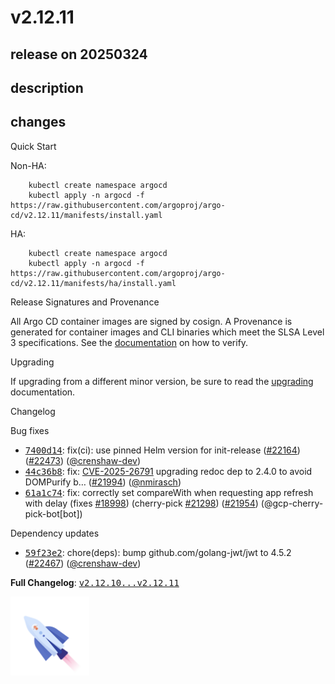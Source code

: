# v2.12.11

## release on 20250324

## description

## changes

Quick Start

Non-HA:

        kubectl create namespace argocd
        kubectl apply -n argocd -f https://raw.githubusercontent.com/argoproj/argo-cd/v2.12.11/manifests/install.yaml

HA:

        kubectl create namespace argocd
        kubectl apply -n argocd -f https://raw.githubusercontent.com/argoproj/argo-cd/v2.12.11/manifests/ha/install.yaml

Release Signatures and Provenance

All Argo CD container images are signed by cosign. A Provenance is generated for container images and CLI binaries which meet the SLSA Level 3 specifications. See the <a href="https://argo-cd.readthedocs.io/en/stable/operator-manual/signed-release-assets" rel="nofollow">documentation</a> on how to verify.

Upgrading

If upgrading from a different minor version, be sure to read the <a href="https://argo-cd.readthedocs.io/en/stable/operator-manual/upgrading/overview/" rel="nofollow">upgrading</a> documentation.

Changelog

Bug fixes

* <a class="commit-link" data-hovercard-type="commit" data-hovercard-url="https://github.com/argoproj/argo-cd/commit/7400d147c750a6a05bd247620ec4940b7c335742/hovercard" href="https://github.com/argoproj/argo-cd/commit/7400d147c750a6a05bd247620ec4940b7c335742"><tt>7400d14</tt></a>: fix(ci): use pinned Helm version for init-release (<a class="issue-link js-issue-link" data-error-text="Failed to load title" data-id="2894629458" data-permission-text="Title is private" data-url="https://github.com/argoproj/argo-cd/issues/22164" data-hovercard-type="issue" data-hovercard-url="/argoproj/argo-cd/issues/22164/hovercard" href="https://github.com/argoproj/argo-cd/issues/22164">#22164</a>) (<a class="issue-link js-issue-link" data-error-text="Failed to load title" data-id="2944292590" data-permission-text="Title is private" data-url="https://github.com/argoproj/argo-cd/issues/22473" data-hovercard-type="pull_request" data-hovercard-url="/argoproj/argo-cd/pull/22473/hovercard" href="https://github.com/argoproj/argo-cd/pull/22473">#22473</a>) (<a class="user-mention notranslate" data-hovercard-type="user" data-hovercard-url="/users/crenshaw-dev/hovercard" data-octo-click="hovercard-link-click" data-octo-dimensions="link_type:self" href="https://github.com/crenshaw-dev">@crenshaw-dev</a>)
* <a class="commit-link" data-hovercard-type="commit" data-hovercard-url="https://github.com/argoproj/argo-cd/commit/44c36b86045c7069c1c4d8df44bc8c16eb7d4899/hovercard" href="https://github.com/argoproj/argo-cd/commit/44c36b86045c7069c1c4d8df44bc8c16eb7d4899"><tt>44c36b8</tt></a>: fix: <a title="CVE-2025-26791" data-hovercard-type="advisory" data-hovercard-url="/advisories/GHSA-vhxf-7vqr-mrjg/hovercard" href="https://github.com/advisories/GHSA-vhxf-7vqr-mrjg">CVE-2025-26791</a> upgrading redoc dep to 2.4.0 to avoid DOMPurify b… (<a class="issue-link js-issue-link" data-error-text="Failed to load title" data-id="2877661258" data-permission-text="Title is private" data-url="https://github.com/argoproj/argo-cd/issues/21994" data-hovercard-type="pull_request" data-hovercard-url="/argoproj/argo-cd/pull/21994/hovercard" href="https://github.com/argoproj/argo-cd/pull/21994">#21994</a>) (<a class="user-mention notranslate" data-hovercard-type="user" data-hovercard-url="/users/nmirasch/hovercard" data-octo-click="hovercard-link-click" data-octo-dimensions="link_type:self" href="https://github.com/nmirasch">@nmirasch</a>)
* <a class="commit-link" data-hovercard-type="commit" data-hovercard-url="https://github.com/argoproj/argo-cd/commit/61a1c74b5354300b614347389f94b8b3b170b165/hovercard" href="https://github.com/argoproj/argo-cd/commit/61a1c74b5354300b614347389f94b8b3b170b165"><tt>61a1c74</tt></a>: fix: correctly set compareWith when requesting app refresh with delay (fixes <a class="issue-link js-issue-link" data-error-text="Failed to load title" data-id="2398475044" data-permission-text="Title is private" data-url="https://github.com/argoproj/argo-cd/issues/18998" data-hovercard-type="issue" data-hovercard-url="/argoproj/argo-cd/issues/18998/hovercard" href="https://github.com/argoproj/argo-cd/issues/18998">#18998</a>) (cherry-pick <a class="issue-link js-issue-link" data-error-text="Failed to load title" data-id="2755967580" data-permission-text="Title is private" data-url="https://github.com/argoproj/argo-cd/issues/21298" data-hovercard-type="pull_request" data-hovercard-url="/argoproj/argo-cd/pull/21298/hovercard" href="https://github.com/argoproj/argo-cd/pull/21298">#21298</a>) (<a class="issue-link js-issue-link" data-error-text="Failed to load title" data-id="2873341918" data-permission-text="Title is private" data-url="https://github.com/argoproj/argo-cd/issues/21954" data-hovercard-type="pull_request" data-hovercard-url="/argoproj/argo-cd/pull/21954/hovercard" href="https://github.com/argoproj/argo-cd/pull/21954">#21954</a>) (@gcp-cherry-pick-bot[bot])

Dependency updates

* <a class="commit-link" data-hovercard-type="commit" data-hovercard-url="https://github.com/argoproj/argo-cd/commit/59f23e2a516646a9fe0b625925f3c10c35c3f1c0/hovercard" href="https://github.com/argoproj/argo-cd/commit/59f23e2a516646a9fe0b625925f3c10c35c3f1c0"><tt>59f23e2</tt></a>: chore(deps): bump github.com/golang-jwt/jwt to 4.5.2 (<a class="issue-link js-issue-link" data-error-text="Failed to load title" data-id="2944057102" data-permission-text="Title is private" data-url="https://github.com/argoproj/argo-cd/issues/22467" data-hovercard-type="pull_request" data-hovercard-url="/argoproj/argo-cd/pull/22467/hovercard" href="https://github.com/argoproj/argo-cd/pull/22467">#22467</a>) (<a class="user-mention notranslate" data-hovercard-type="user" data-hovercard-url="/users/crenshaw-dev/hovercard" data-octo-click="hovercard-link-click" data-octo-dimensions="link_type:self" href="https://github.com/crenshaw-dev">@crenshaw-dev</a>)

<strong>Full Changelog</strong>: <a class="commit-link" href="https://github.com/argoproj/argo-cd/compare/v2.12.10...v2.12.11"><tt>v2.12.10...v2.12.11</tt></a>

<a href="https://argoproj.github.io/cd/" rel="nofollow"><img src="https://raw.githubusercontent.com/argoproj/argo-site/master/content/pages/cd/gitops-cd.png" width="25%" style="max-width: 100%;"></a>

